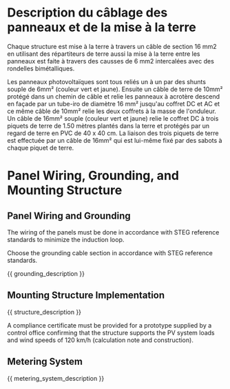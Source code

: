 # Description du câblage des panneaux et de la mise à la terre

Chaque structure est mise à la terre à travers un câble de section 16 mm2 en utilisant des répartiteurs de terre aussi la mise à la terre entre les panneaux est faite à travers des causses de 6 mm2 intercalées avec des rondelles bimétalliques.

Les panneaux photovoltaïques sont tous reliés un à un par des shunts souple de 6mm² (couleur vert et jaune). Ensuite un câble de terre de 10mm² protégé dans un chemin de câble et relie les panneaux à acrotère descend en façade par un tube-iro de diamètre 16 mm² jusqu'au coffret DC et AC et ce même câble de 10mm² relie les deux coffrets à la masse de l'onduleur. Un câble de 16mm² souple (couleur vert et jaune) relie le coffret DC à trois piquets de terre de 1.50 mètres plantés dans la terre et protégés par un regard de terre en PVC de 40 x 40 cm. La liaison des trois piquets de terre est effectuée par un câble de 16mm² qui est lui-même fixé par des sabots à chaque piquet de terre.

# Panel Wiring, Grounding, and Mounting Structure

## Panel Wiring and Grounding

The wiring of the panels must be done in accordance with STEG reference standards to minimize the induction loop.

Choose the grounding cable section in accordance with STEG reference standards.

{{ grounding_description }}

## Mounting Structure Implementation

{{ structure_description }}

A compliance certificate must be provided for a prototype supplied by a control office confirming that the structure supports the PV system loads and wind speeds of 120 km/h (calculation note and construction).

## Metering System

{{ metering_system_description }}
